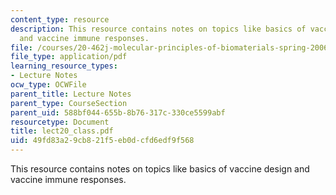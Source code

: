 ```yaml
---
content_type: resource
description: This resource contains notes on topics like basics of vaccine design
  and vaccine immune responses.
file: /courses/20-462j-molecular-principles-of-biomaterials-spring-2006/49fd83a29cb821f5eb0dcfd6edf9f568_lect20_class.pdf
file_type: application/pdf
learning_resource_types:
- Lecture Notes
ocw_type: OCWFile
parent_title: Lecture Notes
parent_type: CourseSection
parent_uid: 588bf044-655b-8b76-317c-330ce5599abf
resourcetype: Document
title: lect20_class.pdf
uid: 49fd83a2-9cb8-21f5-eb0d-cfd6edf9f568
---
```

This resource contains notes on topics like basics of vaccine design and vaccine immune responses.